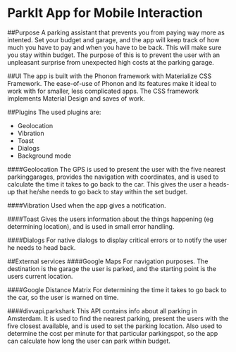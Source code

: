 # ParkIt App for Mobile Interaction

##Purpose
A parking assistant that prevents you from paying way more as intented. Set your budget and garage, and the app will keep track of how much you have to pay and when you have to be back. This will make sure you stay within budget. The purpose of this is to prevent the user with an unpleasant surprise from unexpected high costs at the parking garage.

##UI
The app is built with the Phonon framework with Materialize CSS Framework. The ease-of-use of Phonon and its features make it ideal to work with for smaller, less complicated apps. The CSS framework implements Material Design and saves of work.

##Plugins
The used plugins are:
- Geolocation
- Vibration
- Toast
- Dialogs
- Background mode

####Geolocation
The GPS is used to present the user with the five nearest parkinggarages, provides the navigation with coordinates, and is used to calculate the time it takes to go back to the car. This gives the user a heads-up that he/she needs to go back to stay within the set budget.

####Vibration
Used when the app gives a notification.

####Toast
Gives the users information about the things happening (eg determining location), and is used in small error handling.

####Dialogs
For native dialogs to display critical errors or to notify the user he needs to head back.

##External services
####Google Maps
For navigation purposes. The destination is the garage the user is parked, and the starting point is the users current location.

####Google Distance Matrix
For determining the time it takes to go back to the car, so the user is warned on time.

####divvapi.parkshark
This API contains info about all parking in Amsterdam. It is used to find the nearest parking, present the users with the five closest available, and is used to set the parking location. 
Also used to determine the cost per minute for that particular parkingspot, so the app can calculate how long the user can park within budget.
